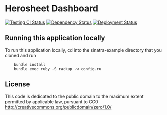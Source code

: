 Herosheet Dashboard
===================

[![Testing CI Status](https://travis-ci.org/Borja/herobravo.svg)](https://travis-ci.org/Borja/herobravo)
[![Dependency Status](https://gemnasium.com/Borja/herobravo.svg)](https://gemnasium.com/Borja/herobravo)
[![Deployment Status](https://heroku-deployment-badges.herokuapp.com/?app=herosheet&style=flat)](https://heroku-deployment-badges.herokuapp.com/?app=herosheet&style=flat)

Running this application locally
----------------------------------

To run this application locally, cd into the sinatra-example directory that you cloned and run

		bundle install
		bundle exec ruby -S rackup -w config.ru

License
-------
This code is dedicated to the public domain to the maximum extent
permitted by applicable law, pursuant to CC0
http://creativecommons.org/publicdomain/zero/1.0/
